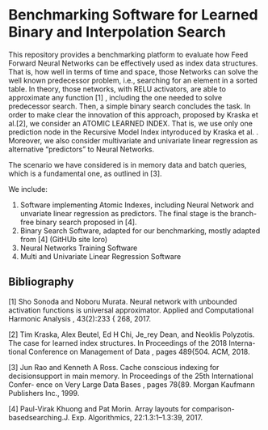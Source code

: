 # Benchmarking Software for Learned Binary and Interpolation Search

This repository provides a benchmarking platform to evaluate how Feed Forward Neural Networks can be effectively used as index data structures. That is, how well in terms of time and space, those Networks can solve the well known predecessor problem, i.e., searching for an element in a sorted table. In theory, those networks, with RELU activators,  are able to approximate any function [1] , including the one needed to solve predecessor search. Then, a simple binary search concludes the task.  In order to make clear the innovation of this approach, proposed by Kraska et al.[2], we consider an ATOMIC LEARNED INDEX. That is, we use only one prediction node in the Recursive Model Index intyroduced by Kraska et al. . Moreover, we also consider multivariate and univariate linear regression as alternative “predictors” to Neural Networks.

The scenario we have considered is in memory data and batch queries, which is a fundamental one, as outlined in [3].

We include:

1. Software implementing Atomic Indexes, including Neural Network  and unvariate linear regression as predictors. The final stage is the branch-free binary search proposed in  [4].
1. Binary Search Software, adapted for our benchmarking, mostly adapted from [4] (GitHUb site loro)
1. Neural Networks Training Software
1. Multi and Univariate Linear Regression Software

## Bibliography

[1] Sho Sonoda and Noboru Murata. Neural network with unbounded activation
functions is universal approximator. Applied and Computational
Harmonic Analysis , 43(2):233 { 268, 2017.

[2] Tim Kraska, Alex Beutel, Ed H Chi, Je_rey Dean, and Neoklis Polyzotis.
The case for learned index structures. In Proceedings of the 2018 Interna-
tional Conference on Management of Data , pages 489{504. ACM, 2018.


[3] Jun Rao and Kenneth A Ross. Cache conscious indexing for decisionsupport
in main memory. In Proceedings of the 25th International Confer-
ence on Very Large Data Bases , pages 78{89. Morgan Kaufmann Publishers
Inc., 1999.

[4] Paul-Virak Khuong and Pat Morin.  Array layouts for comparison-basedsearching.J. Exp. Algorithmics, 22:1.3:1–1.3:39, 2017.
